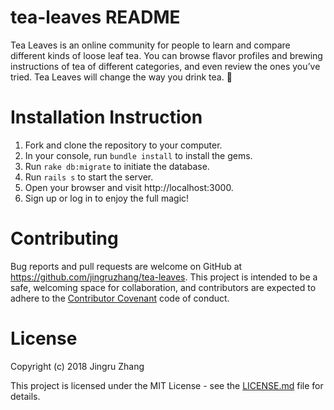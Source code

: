 # tea-leaves README
Tea Leaves is an online community for people to learn and compare different kinds of loose leaf tea. You can browse flavor profiles and brewing instructions of tea of different categories, and even review the ones you’ve tried. Tea Leaves will change the way you drink tea. 🌱

# Installation Instruction
1. Fork and clone the repository to your computer. 
2. In your console, run `bundle install` to install the gems.
3. Run `rake db:migrate` to initiate the database. 
4. Run `rails s` to start the server. 
5. Open your browser and visit http://localhost:3000.
6. Sign up or log in to enjoy the full magic!

# Contributing
Bug reports and pull requests are welcome on GitHub at https://github.com/jingruzhang/tea-leaves. This project is intended to be a safe, welcoming space for collaboration, and contributors are expected to adhere to the [Contributor Covenant](contributor-covenant.org) code of conduct.

# License

Copyright (c) 2018 Jingru Zhang

This project is licensed under the MIT License - see the [LICENSE.md](LICENSE.md) file for details.

